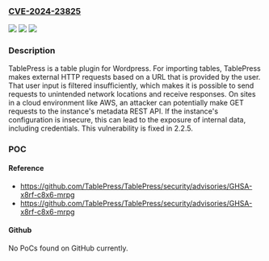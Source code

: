 ### [CVE-2024-23825](https://cve.mitre.org/cgi-bin/cvename.cgi?name=CVE-2024-23825)
![](https://img.shields.io/static/v1?label=Product&message=TablePress&color=blue)
![](https://img.shields.io/static/v1?label=Version&message=%3D%20%3C%202.2.5%20&color=brighgreen)
![](https://img.shields.io/static/v1?label=Vulnerability&message=CWE-918%3A%20Server-Side%20Request%20Forgery%20(SSRF)&color=brighgreen)

### Description

TablePress is a table plugin for Wordpress. For importing tables, TablePress makes external HTTP requests based on a URL that is provided by the user. That user input is filtered insufficiently, which makes it is possible to send requests to unintended network locations and receive responses. On sites in a cloud environment like AWS, an attacker can potentially make GET requests to the instance's metadata REST API. If the instance's configuration is insecure, this can lead to the exposure of internal data, including credentials. This vulnerability is fixed in 2.2.5.

### POC

#### Reference
- https://github.com/TablePress/TablePress/security/advisories/GHSA-x8rf-c8x6-mrpg
- https://github.com/TablePress/TablePress/security/advisories/GHSA-x8rf-c8x6-mrpg

#### Github
No PoCs found on GitHub currently.

